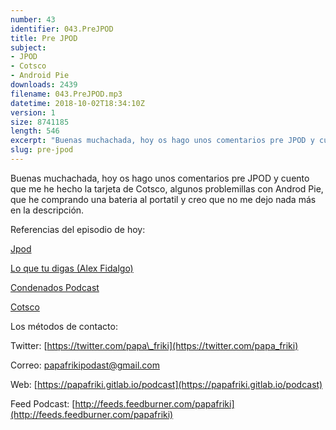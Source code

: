 ```yaml
---
number: 43
identifier: 043.PreJPOD
title: Pre JPOD
subject:
- JPOD
- Cotsco
- Android Pie
downloads: 2439
filename: 043.PreJPOD.mp3
datetime: 2018-10-02T18:34:10Z
version: 1
size: 8741185
length: 546
excerpt: "Buenas muchachada, hoy os hago unos comentarios pre JPOD y cuento que me he hecho la tarjeta de Cotsco, algunos problemillas con Androd Pie, que he comprando una bateria al portatil y creo que no me dejo nada más en la descripción.  \n\nReferencias del episodio de hoy:\n\n[Jpod](http://jpod.es/)  \n\n[Lo que tu digas (Alex Fidalgo)](http://www.alexfidalg"
slug: pre-jpod
---
```

Buenas muchachada, hoy os hago unos comentarios pre JPOD y cuento que me he hecho la tarjeta de Cotsco, algunos problemillas con Androd Pie, que he comprando una bateria al portatil y creo que no me dejo nada más en la descripción.

Referencias del episodio de hoy:

[Jpod](http://jpod.es/)

[Lo que tu digas (Alex Fidalgo)](http://www.alexfidalgo.com/)

[Condenados Podcast](http://www.condenadospodcast.com/)

[Cotsco](https://www.costco.es)

Los métodos de contacto:

Twitter: [https://twitter.com/papa\_friki](https://twitter.com/papa_friki)

Correo: [papafrikipodast@gmail.com](https://archive.org/details/papafrikipodast@gmail.com)

Web: [https://papafriki.gitlab.io/podcast](https://papafriki.gitlab.io/podcast)

Feed Podcast: [http://feeds.feedburner.com/papafriki](http://feeds.feedburner.com/papafriki)